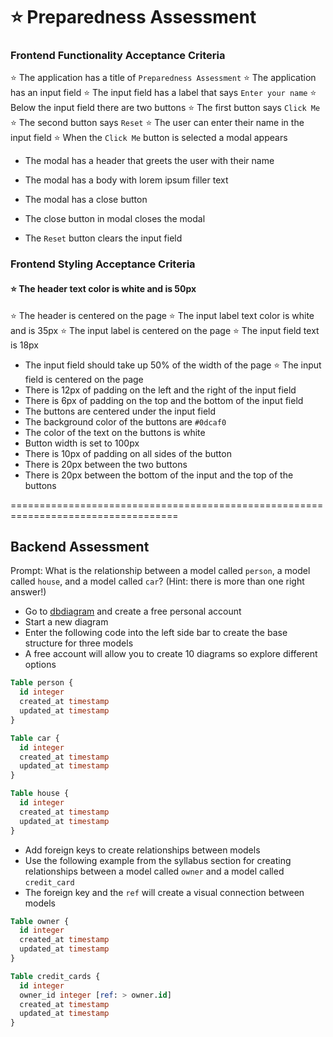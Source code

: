 # ⭐️ Preparedness Assessment

### Frontend Functionality Acceptance Criteria

⭐️ The application has a title of `Preparedness Assessment`
⭐️ The application has an input field
⭐️ The input field has a label that says `Enter your name`
⭐️ Below the input field there are two buttons
⭐️ The first button says `Click Me`
⭐️ The second button says `Reset`
⭐️ The user can enter their name in the input field
⭐️ When the `Click Me` button is selected a modal appears

- The modal has a header that greets the user with their name
- The modal has a body with lorem ipsum filler text
- The modal has a close button
- The close button in modal closes the modal

- The `Reset` button clears the input field

### Frontend Styling Acceptance Criteria

#### ⭐️ The header text color is white and is 50px
⭐️ The header is centered on the page
⭐️ The input label text color is white and is 35px
⭐️ The input label is centered on the page
⭐️ The input field text is 18px
- The input field should take up 50% of the width of the page
⭐️ The input field is centered on the page
- There is 12px of padding on the left and the right of the input field
- There is 6px of padding on the top and the bottom of the input field
- The buttons are centered under the input field
- The background color of the buttons are `#0dcaf0`
- The color of the text on the buttons is white
- Button width is set to 100px
- There is 10px of padding on all sides of the button
- There is 20px between the two buttons
- There is 20px between the bottom of the input and the top of the buttons

===================================================================================

## Backend Assessment

Prompt: What is the relationship between a model called `person`, a model called `house`, and a model called `car`? (Hint: there is more than one right answer!)

- Go to [dbdiagram](https://dbdiagram.io/) and create a free personal account
- Start a new diagram
- Enter the following code into the left side bar to create the base structure for three models
- A free account will allow you to create 10 diagrams so explore different options

```sql
Table person {
  id integer
  created_at timestamp
  updated_at timestamp
}

Table car {
  id integer
  created_at timestamp
  updated_at timestamp
}

Table house {
  id integer
  created_at timestamp
  updated_at timestamp
}
```

- Add foreign keys to create relationships between models
- Use the following example from the syllabus section for creating relationships between a model called `owner` and a model called `credit_card`
- The foreign key and the `ref` will create a visual connection between models

```sql
Table owner {
  id integer
  created_at timestamp
  updated_at timestamp
}

Table credit_cards {
  id integer
  owner_id integer [ref: > owner.id]
  created_at timestamp
  updated_at timestamp
}
```
